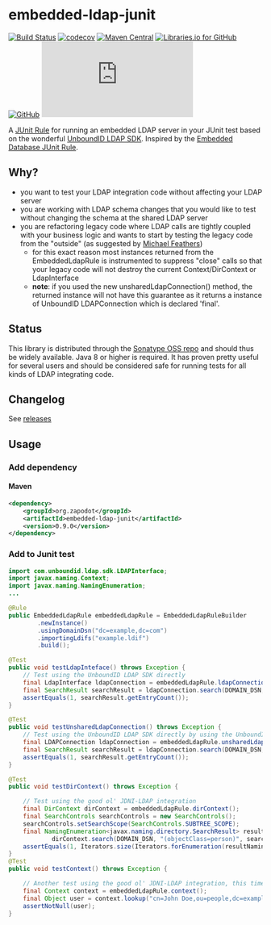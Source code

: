 # embedded-ldap-junit
[![Build Status](https://github.com/zapodot/embedded-ldap-junit/actions/workflows/maven.yml/badge.svg)](https://github.com/zapodot/embedded-ldap-junit/actions/workflows/maven.yml) [![codecov](https://codecov.io/gh/zapodot/embedded-ldap-junit/branch/master/graph/badge.svg?token=2jm8uT1bJg)](https://codecov.io/gh/zapodot/embedded-ldap-junit) [![Maven Central](https://maven-badges.herokuapp.com/maven-central/org.zapodot/embedded-ldap-junit/badge.svg)](https://maven-badges.herokuapp.com/maven-central/org.zapodot/embedded-ldap-junit) [![Libraries.io for GitHub](https://img.shields.io/librariesio/github/zapodot/embedded-ldap-junit.svg)](https://libraries.io/github/zapodot/embedded-ldap-junit) [![GitHub](https://img.shields.io/github/license/zapodot/embedded-ldap-junit)](https://github.com/zapodot/embedded-ldap-junit/blob/master/LICENSE) [![Analytics](https://ga-beacon.appspot.com/UA-40926073-2/embedded-ldap-junit/README.md)](https://github.com/igrigorik/ga-beacon)

A [JUnit Rule](//github.com/junit-team/junit/wiki/Rules) for running an embedded LDAP server in your JUnit test based on the wonderful [UnboundID LDAP SDK](https://www.ldap.com/unboundid-ldap-sdk-for-java). Inspired by the [Embedded Database JUnit Rule](//github.com/zapodot/embedded-db-junit).

## Why?
* you want to test your LDAP integration code without affecting your LDAP server
* you are working with LDAP schema changes that you would like to test without changing the schema at the shared LDAP server
* you are refactoring legacy code where LDAP calls are tightly coupled with your business logic and wants to start by testing the legacy code from the "outside" (as suggested by [Michael Feathers](http://www.informit.com/store/working-effectively-with-legacy-code-9780131177055?aid=15d186bd-1678-45e9-8ad3-fe53713e811b))
    * for this exact reason most instances returned from the EmbeddedLdapRule is instrumented to suppress "close" calls so that your legacy code will not destroy the current Context/DirContext or LdapInterface
    * **note**: if you used the new unsharedLdapConnection() method, the returned instance will not have this guarantee as it returns a instance of UnboundID LDAPConnection which is declared 'final'.

## Status
This library is distributed through the [Sonatype OSS repo](https://oss.sonatype.org/) and should thus be widely available.
Java 8 or higher is required. It has proven pretty useful for several users and should be considered safe for running tests for all kinds of LDAP integrating code.

## Changelog
See [releases](//github.com/zapodot/embedded-ldap-junit/releases)

## Usage

### Add dependency
#### Maven
```xml
<dependency>
    <groupId>org.zapodot</groupId>
    <artifactId>embedded-ldap-junit</artifactId>
    <version>0.9.0</version>
</dependency>
```

### Add to Junit test
```java
import com.unboundid.ldap.sdk.LDAPInterface;
import javax.naming.Context;
import javax.naming.NamingEnumeration;
...

@Rule
public EmbeddedLdapRule embeddedLdapRule = EmbeddedLdapRuleBuilder
        .newInstance()
        .usingDomainDsn("dc=example,dc=com")
        .importingLdifs("example.ldif")
        .build();

@Test
public void testLdapInteface() throws Exception {
    // Test using the UnboundID LDAP SDK directly
    final LdapInterface ldapConnection = embeddedLdapRule.ldapConnection();
    final SearchResult searchResult = ldapConnection.search(DOMAIN_DSN, SearchScope.SUB, "(objectClass=person)");
    assertEquals(1, searchResult.getEntryCount());
}

@Test
public void testUnsharedLdapConnection() throws Exception {
    // Test using the UnboundID LDAP SDK directly by using the UnboundID LDAPConnection type
    final LDAPConnection ldapConnection = embeddedLdapRule.unsharedLdapConnection();
    final SearchResult searchResult = ldapConnection.search(DOMAIN_DSN, SearchScope.SUB, "(objectClass=person)");
    assertEquals(1, searchResult.getEntryCount());
}

@Test
public void testDirContext() throws Exception {

    // Test using the good ol' JDNI-LDAP integration
    final DirContext dirContext = embeddedLdapRule.dirContext();
    final SearchControls searchControls = new SearchControls();
    searchControls.setSearchScope(SearchControls.SUBTREE_SCOPE);
    final NamingEnumeration<javax.naming.directory.SearchResult> resultNamingEnumeration =
            dirContext.search(DOMAIN_DSN, "(objectClass=person)", searchControls);
    assertEquals(1, Iterators.size(Iterators.forEnumeration(resultNamingEnumeration)));
}
@Test
public void testContext() throws Exception {

    // Another test using the good ol' JDNI-LDAP integration, this time with the Context interface
    final Context context = embeddedLdapRule.context();
    final Object user = context.lookup("cn=John Doe,ou=people,dc=example,dc=com");
    assertNotNull(user);
}
```
